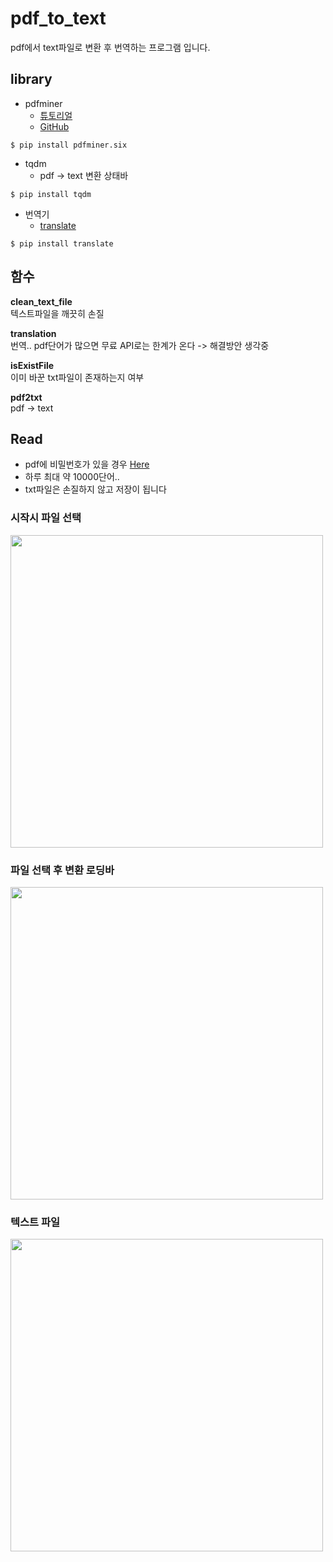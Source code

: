 # pdf_to_text
pdf에서 text파일로 변환 후 번역하는 프로그램 입니다.

## library
- pdfminer
  + [튜토리얼](http://www.unixuser.org/~euske/python/pdfminer/programming.html)
  + [GitHub](https://github.com/euske/pdfminer/blob/master/tools/pdf2txt.py)
```  
$ pip install pdfminer.six
```  
- tqdm
  + pdf -> text 변환 상태바
```  
$ pip install tqdm
```   
- 번역기
  + [translate](https://pypi.org/project/translate/)
```  
$ pip install translate
```  

## 함수

**clean_text_file** </br>
텍스트파일을 깨끗히 손질

**translation** </br>
번역.. pdf단어가 많으면 무료 API로는 한계가 온다 -> 해결방안 생각중

**isExistFile** </br>
이미 바꾼 txt파일이 존재하는지 여부

**pdf2txt** </br>
pdf -> text


## Read
- pdf에 비밀번호가 있을 경우 [Here](https://smallpdf.com/kr/unlock-pdf)
- 하루 최대 약 10000단어..
- txt파일은 손질하지 않고 저장이 됩니다

### 시작시 파일 선택

<img width="500" src=https://user-images.githubusercontent.com/39845657/51756315-0c369400-2104-11e9-8955-9979a52e15e3.JPG>

### 파일 선택 후 변환 로딩바

<img width="500" src=https://user-images.githubusercontent.com/39845657/51756321-1062b180-2104-11e9-92e4-315d5c49e6d4.JPG>

### 텍스트 파일 

<img width="500" src=https://user-images.githubusercontent.com/39845657/51756322-1062b180-2104-11e9-9bad-08b01cd33a59.JPG>
